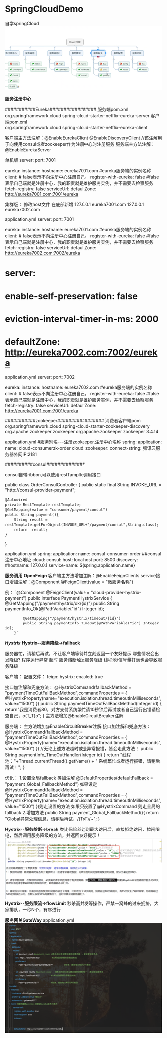# SpringCloudDemo
自学springCloud
![img_1.png](images/liuchengtu.png)


**************************************************服务注册中心**************************************************


###########Eureka#################
服务端pom.xml
       <!--eureka-server-->
        <dependency>
            <groupId>org.springframework.cloud</groupId>
            <artifactId>spring-cloud-starter-netflix-eureka-server</artifactId>
        </dependency>
 客户端pom.xml     
        <dependency>
            <groupId>org.springframework.cloud</groupId>
            <artifactId>spring-cloud-starter-netflix-eureka-client</artifactId>
        </dependency>    
        
  客户端主方法注解：@EnableEurekaClient
                  @EnableDiscoveryClient  //该注解用于向使用consul或者zookeeper作为注册中心时注册服务
  服务端主方法注解：@EnableEurekaServer
        
        
单机版
server:
  port: 7001

eureka:
  instance:
    hostname: eureka7001.com        #eureka服务端的实例名称
  client:
       #  false表示不向注册中心注册自己。
     register-with-eureka: false
       #false表示自己端就是注册中心，我的职责就是雄护服务实例，并不需要去检察服务
     fetch-registry: false
     serviceUrl:
       defaultZone: http://eureka7001.com:7001/eureka


集群版：
修改host文件
在底部新增
127.0.0.1        eureka7001.com
127.0.0.1        eureka7002.com

application.yml
server:
  port: 7001

eureka:
  instance:
    hostname: eureka7001.com        #eureka服务端的实例名称
  client:
       #  false表示不向注册中心注册自己。
     register-with-eureka: false
       #false表示自己端就是注册中心，我的职责就是雄护服务实例，并不需要去检察服务
     fetch-registry: false
     serviceUrl:
       defaultZone: http://eureka7002.com:7002/eureka
#  server:
#    enable-self-preservation: false
#    eviction-interval-timer-in-ms: 2000
#       defaultZone: http://eureka7002.com:7002/eureka
application.yml
server:
  port: 7002

eureka:
  instance:
    hostname: eureka7002.com        #eureka服务端的实例名称
  client:
    #  false表示不向注册中心注册自己。
    register-with-eureka: false
    #false表示自己端就是注册中心，我的职责就是雄护服务实例，并不需要去检察服务
    fetch-registry: false
    serviceUrl:
      defaultZone: http://eureka7001.com:7001/eureka
      
      
      
      
      
      
###########zookeeper#################
消费者客户端pom
       <dependency>
            <groupId>org.springframework.cloud</groupId>
            <artifactId>spring-cloud-starter-zookeeper-discovery</artifactId>
            <!--先排除自带的zookeeper3.5.3-->
            <exclusions>
                <exclusion>
                    <groupId>org.apache.zookeeper</groupId>
                    <artifactId>zookeeper</artifactId>
                </exclusion>
            </exclusions>
        </dependency>
        <!--添加zookeeper3.4.9版本-->
        <dependency>
            <groupId>org.apache.zookeeper</groupId>
            <artifactId>zookeeper</artifactId>
            <version>3.4.14</version>
        </dependency>
        <dependency>
        
        
        
        
        
        
        
        
application.yml
#服务别名---注册zookeeper.注册中心名称
spring:
  application:
    name: cloud-consumerzk-order
  cloud:
    zookeeper:
      connect-string: 腾讯云服务器外网IP:2181
      
      
      
      
      
      
 ##########consul##############
 
 consul自带ribbon,可以使用restTamplte调用接口
 
 public class OrderConsulController {
    public static final String INVOKE_URL = "http://consul-provider-payment";

    @Autowired
    private RestTemplate restTemplate;
    @GetMapping(value = "consumer/payment/consul")
    public String payment(){
        String result = restTemplate.getForObject(INVOKE_URL+"/payment/consul",String.class);
        return  result;
    }
}

application.yml
 spring:
  application:
    name: consul-consumer-order
  ##consul注册中心地址
  cloud:
    consul:
      host: localhost
      port: 8500
      discovery:
        #hostname: 127.0.0.1
        service-name: ${spring.application.name}

**********服务调用**********
**OpenFeign**
客户端主方法增加注解：@EnableFeignClients
                service接口增加注解：@Component
                                                            @FeignClient(value = "微服务名称")

例：
        `@Component
        @FeignClient(value = "cloud-provider-hystrix-payment")
        public interface PaymentHystrixService {
            @GetMapping("/payment/hystrix/ok/{id}")
            public String paymentInfo_Ok(@PathVariable("id") Integer id);
        
            @GetMapping("/payment/hystrix/timeout/{id}")
            public String paymentInfo_TimeOut(@PathVariable("id") Integer id);
        }`






***********************************Hystrix***********************************
**Hystrix--服务降级->fallback**

服务器忙，请稍后再试，不让客户端等待并立刻返回一个友好提示
哪些情况会出发降级?
程序运行异常
超时
服务熔断触发服务降级
线程池/信号量打满也会导致服务降级

客户端：
配置文件：
feign:
    hystrix:
        enabled: true


接口加注解和兜底方法：
@HystrixCommand(fallbackMethod = "paymentTimeOutFallBackMethod",commandProperties = {
@HystrixProperty(name="execution.isolation.thread.timeoutInMilliseconds",value="1500")
})
public String paymentTimeOutFallBackMethod(Integer id) {
return"我是消费者80，对方支付系统繁忙请10秒钟后再试或者自己运行出错请检查自己，o(T_T)o";
}
主方法增加@EnableCircuitBreaker注解

服务端：
主方法增加@EnableCircuitBreaker注解
接口加注解和兜底方法：
@HystrixCommand(fallbackMethod = "paymentTimeOutFallBackMethod",commandProperties = {
@HystrixProperty(name="execution.isolation.thread.timeoutInMilliseconds",value="1500")
})
//无论上述方法超时或是异常报错，皆会走此方法！
public String paymentInfo_TimeOutHandler(Integer id) 
{
        return "线程池："+Thread.currentThread().getName() + "   系统繁忙或者运行报错，请稍后再试！";
    }


优化：
    1.设置全局fallback
类加注解
@DefaultProperties(defaultFallback = "payment_Global_FallbackMethod")
如果设定
@HystrixCommand(fallbackMethod = "paymentTimeOutFallBackMethod",commandProperties = {
@HystrixProperty(name="execution.isolation.thread.timeoutInMilliseconds",value="1500")
})则走设置的方法
如果只设置了@HystrixCommand
则走全局的fallback
    2.增加方法
        public String payment_Global_FallbackMethod(){
             return "Global异常处理信息，请稍后再试，/(ToT)/~";
        }


**Hystrix--服务熔断->break**
类比保险丝达到最大访问后，直接拒绝访问，拉闸限电，然后调用服务降级的方法，并返回友好提示！
![img.png](images/HystrixCircuitBreaker.png)
**Hystrix--服务限流->flowLimit**
秒杀高并发等操作，严禁一窝蜂的过来拥挤，大家排队，一秒N个，有序进行




**服务网关GateWay**
application.yml
![img.png](images/gateway-application.yml.png)